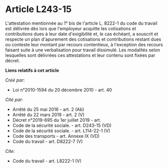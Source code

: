 # Article L243-15

L'attestation mentionnée au 1° bis de l'article L. 8222-1 du code du travail est délivrée dès lors que l'employeur acquitte
les cotisations et contributions dues à leur date d'exigibilité et, le cas échéant, a souscrit et respecte un plan
d'apurement des cotisations et contributions restant dues ou conteste leur montant par recours contentieux, à l'exception des
recours faisant suite à une verbalisation pour travail dissimulé. Les modalités selon lesquelles sont délivrées ces
attestations et leur contenu sont fixées par décret.

**Liens relatifs à cet article**

_Créé par_:

  - Loi n°2010-1594 du 20 décembre 2010 - art. 40

_Cité par_:

  - Arrêté du 25 mai 2016 - art. 2 (Ab)
  - Arrêté du 22 mars 2019 - art. 2 (V)
  - Décret n°2019-695 du 1er juillet 2019 - art.
  - Code de la sécurité sociale. - art. D243-15 (VD)
  - Code de la sécurité sociale. - art. L114-22-1 (V)
  - Code des transports - art. Annexe IX (VD)
  - Code du travail - art. D8222-7 (V)

_Cite_:

  - Code du travail - art. L8222-1 (V)
